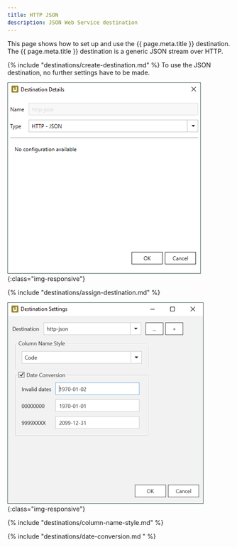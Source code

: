 ```yaml
---
title: HTTP JSON
description: JSON Web Service destination
---
```



This page shows how to set up and use the {{ page.meta.title }} destination. <br>
The {{ page.meta.title }} destination is a generic JSON stream over HTTP. 

{% include "destinations/create-destination.md" %}
To use the JSON destination, no further settings have to be made.

![Destination-Details](../../assets/images/xu/documentation/destinations/http-json/destination-details.png){:class="img-responsive"}

{% include "destinations/assign-destination.md" %}

![Destination-settings](../../assets/images/xu/documentation/destinations/http-json/destination-settings.png){:class="img-responsive"}

{% include "destinations/column-name-style.md" %}

{% include "destinations/date-conversion.md " %}
